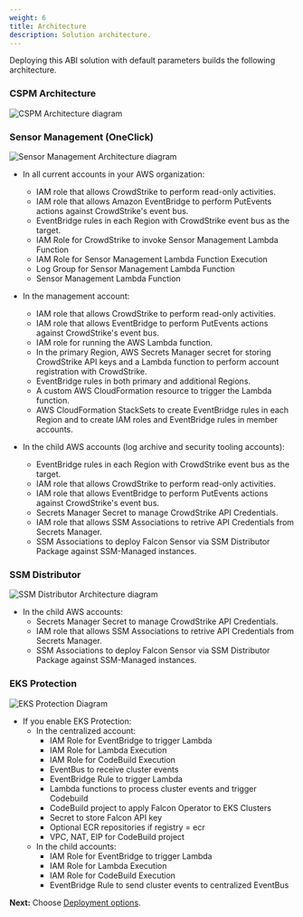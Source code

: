 ```yaml
---
weight: 6
title: Architecture
description: Solution architecture.
---
```


Deploying this ABI solution with default parameters builds the following architecture.

### CSPM Architecture
![CSPM Architecture diagram](/images/cspm_architecture.png)  
### Sensor Management (OneClick)
![Sensor Management Architecture diagram](/images/sensor_architecture.png)  

* In all current accounts in your AWS organization:
    * IAM role that allows CrowdStrike to perform read-only activities.
    * IAM role that allows Amazon EventBridge to perform PutEvents actions against CrowdStrike's event bus.
    * EventBridge rules in each Region with CrowdStrike event bus as the target.
    * IAM Role for CrowdStrike to invoke Sensor Management Lambda Function
    * IAM Role for Sensor Management Lambda Function Execution
    * Log Group for Sensor Management Lambda Function
    * Sensor Management Lambda Function

* In the management account:
    * IAM role that allows CrowdStrike to perform read-only activities.
    * IAM role that allows EventBridge to perform PutEvents actions against CrowdStrike's event bus.
    * IAM role for running the AWS Lambda function.
    * In the primary Region, AWS Secrets Manager secret for storing CrowdStrike API keys and a Lambda function to perform account registration with CrowdStrike.
    * EventBridge rules in both primary and additional Regions.
    * A custom AWS CloudFormation resource to trigger the Lambda function.
    * AWS CloudFormation StackSets to create EventBridge rules in each Region and to create IAM roles and EventBridge rules in member accounts.

* In the child AWS accounts (log archive and security tooling accounts):
    * EventBridge rules in each Region with CrowdStrike event bus as the target.
    * IAM role that allows CrowdStrike to perform read-only activities.
    * IAM role that allows EventBridge to perform PutEvents actions against CrowdStrike's event bus.
    * Secrets Manager Secret to manage CrowdStrike API Credentials.
    * IAM role that allows SSM Associations to retrive API Credentials from Secrets Manager.
    * SSM Associations to deploy Falcon Sensor via SSM Distributor Package against SSM-Managed instances.

### SSM Distributor
![SSM Distributor Architecture diagram](/images/distributor_architecture.png)  
* In the child AWS accounts:
    * Secrets Manager Secret to manage CrowdStrike API Credentials.
    * IAM role that allows SSM Associations to retrive API Credentials from Secrets Manager.
    * SSM Associations to deploy Falcon Sensor via SSM Distributor Package against SSM-Managed instances.

### EKS Protection
![EKS Protection Diagram](/images/eks-protect-diagram.png)  
* If you enable EKS Protection:
    * In the centralized account:
        * IAM Role for EventBridge to trigger Lambda
        * IAM Role for Lambda Execution
        * IAM Role for CodeBuild Execution
        * EventBus to receive cluster events
        * EventBridge Rule to trigger Lambda
        * Lambda functions to process cluster events and trigger Codebuild
        * CodeBuild project to apply Falcon Operator to EKS Clusters
        * Secret to store Falcon API key
        * Optional ECR repositories if registry = ecr
        * VPC, NAT, EIP for CodeBuild project
    * In the child accounts:
        * IAM Role for EventBridge to trigger Lambda
        * IAM Role for Lambda Execution
        * IAM Role for CodeBuild Execution
        * EventBridge Rule to send cluster events to centralized EventBus

**Next:** Choose [Deployment options](/deployment-options/index.html).
